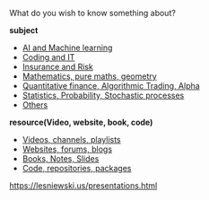What do you wish to know something about?

**subject**
* [AI and Machine learning](https://github.com/CopenhagenToLondon/Knowledgebase/blob/main/subject/AI.md)
* [Coding and IT](https://github.com/CopenhagenToLondon/Knowledgebase/blob/main/subject/Code.md)
* [Insurance and Risk](https://github.com/CopenhagenToLondon/Knowledgebase/blob/main/subject/Insurance.md)
* [Mathematics, pure maths, geometry](https://github.com/CopenhagenToLondon/Knowledgebase/blob/main/subject/Math.md)
* [Quantitative finance, Algorithmic Trading, Alpha](https://github.com/CopenhagenToLondon/Knowledgebase/blob/main/subject/Quant.md)
* [Statistics, Probability, Stochastic processes](https://github.com/CopenhagenToLondon/Knowledgebase/blob/main/subject/Stats.md)
* [Others]()




**resource(Video, website, book, code)**
* [Videos, channels, playlists](https://github.com/CopenhagenToLondon/Knowledgebase/blob/main/resource/Videos.md)
* [Websites, forums, blogs](https://github.com/CopenhagenToLondon/Knowledgebase/blob/main/resource/Websites.md)
* [Books, Notes, Slides](https://github.com/CopenhagenToLondon/Knowledgebase/blob/main/resource/Books.md)
* [Code, repositories, packages](https://github.com/CopenhagenToLondon/Knowledgebase/blob/main/resource/Code.md)

https://lesniewski.us/presentations.html
